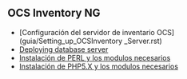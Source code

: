 ## OCS Inventory NG


* [Configuración del servidor de inventario OCS](guia/Setting_up_OCSInventory _Server.rst)
* [Deploying database server](guia/Deploying_database_server.rst)
* [Instalación de PERL y los modulos necesarios](guia/Install_Perl.rst)
* [Instalación de PHP5.X y los modulos necesarios](guia/Install_Php.rst)
